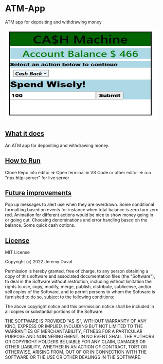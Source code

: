 # ATM-App
ATM app for depositing and withdrawing money


<p align="center">
  <img width="500" height="300" src="atm-app.jpg"
</p>

## <ins>What it does

An ATM app for depositing and withdrawing money.

## <ins>How to Run

Clone Repo into editor => Open terminal in VS Code or other editor => run "npx http-server" for live server

## <ins>Future improvements

Pop up messages to alert use when they are overdrawn.  Some conditional formatting based on events for instance when total balance is zero turn zero red.  Animation for different actions would be nice to show money going in or going out.  Choosing denominations and error handling based on the balance.  Some quick cash options.

## <ins>License

MIT License

Copyright (c) 2022 Jeremy Duval

Permission is hereby granted, free of charge, to any person obtaining a copy
of this software and associated documentation files (the "Software"), to deal
in the Software without restriction, including without limitation the rights
to use, copy, modify, merge, publish, distribute, sublicense, and/or sell
copies of the Software, and to permit persons to whom the Software is
furnished to do so, subject to the following conditions:

The above copyright notice and this permission notice shall be included in all
copies or substantial portions of the Software.

THE SOFTWARE IS PROVIDED "AS IS", WITHOUT WARRANTY OF ANY KIND, EXPRESS OR
IMPLIED, INCLUDING BUT NOT LIMITED TO THE WARRANTIES OF MERCHANTABILITY,
FITNESS FOR A PARTICULAR PURPOSE AND NONINFRINGEMENT. IN NO EVENT SHALL THE
AUTHORS OR COPYRIGHT HOLDERS BE LIABLE FOR ANY CLAIM, DAMAGES OR OTHER
LIABILITY, WHETHER IN AN ACTION OF CONTRACT, TORT OR OTHERWISE, ARISING FROM,
OUT OF OR IN CONNECTION WITH THE SOFTWARE OR THE USE OR OTHER DEALINGS IN THE
SOFTWARE.
